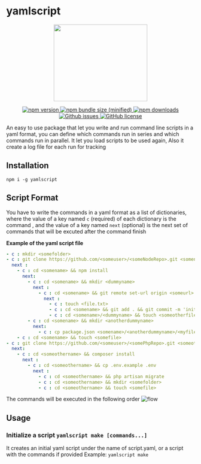 # yamlscript

<p align="center">
  <img width="250" height="205" src="https://user-images.githubusercontent.com/24723240/79042606-78ae8d80-7bf9-11ea-96c2-7d66c3febbab.png">
</p>

<p align="center">
   <a href="https://github.com/mohamed1refaie/yamlscript">
      <img src="https://img.shields.io/npm/v/yamlscript" alt="npm version">
   </a>
   <a href="https://www.npmjs.com/package/yamlscript">
      <img src="https://img.shields.io/bundlephobia/min/yamlscript" alt="npm bundle size (minified)">
   </a>
    <a href="https://www.npmjs.com/package/yamlscript">
      <img src="https://img.shields.io/npm/dt/yamlscript" alt="npm downloads">
   </a>
  <a href="https://github.com/mohamed1refaie/yamlscript/issues">
      <img src="https://img.shields.io/github/issues/mohamed1refaie/yamlscript" alt="Github issues">
   </a>
  <a href="https://github.com/mohamed1refaie/yamlscript/blob/master/LICENSE">
      <img src="https://img.shields.io/github/license/mohamed1refaie/yamlscript" alt="GitHub license">
   </a>
   
</p>

An easy to use package that let you write and run command line scripts in a yaml format, you can define which commands run in series and which commands run in parallel.
It let you load scripts to be used again, Also it create a log file for each run for tracking

## Installation

`npm i -g yamlscript`

## Script Format
You have to write the commands in a yaml format as a list of dictionaries, where the value of a key named `c` (required) of each dictionary is the command , and the value of a key named `next` (optional) is the next set of commands that will be excuted after the command finish

**Example of the yaml script file**
```YAML
- c : mkdir <somefolder>
- c : git clone https://github.com/<someuser>/<someNodeRepo>.git <somename>
  next :
    - c : cd <somename> && npm install
      next:
        - c : cd <somename> && mkdir <dummyname>
          next :
            - c : cd <somename> && git remote set-url origin <someurl>
              next :
                - c : touch <file.txt>
                - c : cd <somename> && git add . && git commit -m 'initial commit' && git push
                - c : cd <somename>/<dummyname> && touch <someotherfile>
        - c : cd <somename> && mkdir <anotherdummyname>
          next:
            - c : cp package.json <somename>/<anotherdummyname>/<myfile>
    - c : cd <somename> && touch <somefile>
- c : git clone https://github.com/<someuser>/<somePhpRepo>.git <someothername>
  next:
    - c : cd <someothername> && composer install
      next : 
        - c : cd <someothername> && cp .env.example .env
          next : 
            - c : cd <someothername> && php artisan migrate
            - c : cd <someothername> && mkdir <somefolder>
            - c : cd <someothername> && touch <somefile>
```
The commands will be executed in the following order
![flow](https://user-images.githubusercontent.com/24723240/79046723-e0250700-7c12-11ea-910d-6555d353a793.jpg)
## Usage

### Initialize a script `yamlscript make [commands...]`
It creates an initial yaml script under the name of script.yaml, or a script with the commands if provided
  Example: `yamlscript make`
  




